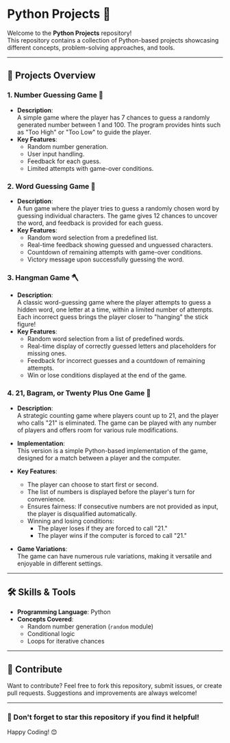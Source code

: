 # Python Projects 🐍  

Welcome to the **Python Projects** repository!  
This repository contains a collection of Python-based projects showcasing different concepts, problem-solving approaches, and tools.  

---

## 📂 Projects Overview  

### 1. **Number Guessing Game 🎯**  
   - **Description**:  
     A simple game where the player has 7 chances to guess a randomly generated number between 1 and 100. The program provides hints such as "Too High" or "Too Low" to guide the player.  
   - **Key Features**:  
     - Random number generation.  
     - User input handling.  
     - Feedback for each guess.  
     - Limited attempts with game-over conditions.
    
### 2. **Word Guessing Game 📝**  
   - **Description**:  
     A fun game where the player tries to guess a randomly chosen word by guessing individual characters. The game gives 12 chances to uncover the word, and feedback is provided for each guess.  
   - **Key Features**:  
     - Random word selection from a predefined list.  
     - Real-time feedback showing guessed and unguessed characters.  
     - Countdown of remaining attempts with game-over conditions.  
     - Victory message upon successfully guessing the word.

### 3. **Hangman Game 🪓**  
   - **Description**:  
     A classic word-guessing game where the player attempts to guess a hidden word, one letter at a time, within a limited number of attempts. Each incorrect guess brings the player closer to "hanging" the stick figure!  
   - **Key Features**:  
     - Random word selection from a list of predefined words.  
     - Real-time display of correctly guessed letters and placeholders for missing ones.  
     - Feedback for incorrect guesses and a countdown of remaining attempts.  
     - Win or lose conditions displayed at the end of the game.  



### 4. **21, Bagram, or Twenty Plus One Game 🎲**  
   - **Description**:  
     A strategic counting game where players count up to 21, and the player who calls "21" is eliminated. The game can be played with any number of players and offers room for various rule modifications.  

   - **Implementation**:  
     This version is a simple Python-based implementation of the game, designed for a match between a player and the computer.  

   - **Key Features**:  
     - The player can choose to start first or second.  
     - The list of numbers is displayed before the player's turn for convenience.  
     - Ensures fairness: If consecutive numbers are not provided as input, the player is disqualified automatically.  
     - Winning and losing conditions:  
       - The player loses if they are forced to call "21."  
       - The player wins if the computer is forced to call "21."  

   - **Game Variations**:  
     The game can have numerous rule variations, making it versatile and enjoyable in different settings.  

---

## 🛠️ Skills & Tools  

- **Programming Language**: Python  
- **Concepts Covered**:  
  - Random number generation (`random` module)  
  - Conditional logic  
  - Loops for iterative chances  


---

## 🤝 Contribute  

Want to contribute? Feel free to fork this repository, submit issues, or create pull requests. Suggestions and improvements are always welcome!  

---

### 🌟 Don't forget to star this repository if you find it helpful!  

Happy Coding! 😊  
